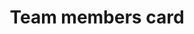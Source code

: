 ---
title: Team members card
category: Application
paid: true
isActive: true
ltr: {"react":{"jsxCss":[],"jsxTail":[{"label":"App.jsx","code":"const members = [\n    {\n        avatar: \"https://api.uifaces.co/our-content/donated/xZ4wg2Xj.jpg\",\n        name: \"John lorin\",\n        email: \"john@example.com\"\n    }, {\n        avatar: \"https://randomuser.me/api/portraits/men/86.jpg\",\n        name: \"Chris bondi\",\n        email: \"chridbondi@example.com\"\n    }, {\n        avatar: \"https://images.unsplash.com/photo-1464863979621-258859e62245?ixlib=rb-1.2.1&q=80&fm=jpg&crop=faces&fit=crop&h=200&w=200&ixid=eyJhcHBfaWQiOjE3Nzg0fQ\",\n        name: \"yasmine\",\n        email: \"yasmine@example.com\"\n    }, {\n        avatar: \"https://images.unsplash.com/photo-1507003211169-0a1dd7228f2d?ixlib=rb-0.3.5&q=80&fm=jpg&crop=faces&fit=crop&h=200&w=200&s=a72ca28288878f8404a795f39642a46f\",\n        name: \"Joseph\",\n        email: \"joseph@example.com\"\n    },\n]\n\nexport default () => (\n    <div className=\"max-w-2xl mx-auto px-4\">\n        <div className=\"items-start justify-between sm:flex\">\n            <div>\n                <h4 className=\"text-gray-800 text-xl font-semibold\">Team members</h4>\n                <p className=\"mt-2 text-gray-600 text-base sm:text-sm\">Give your team members access to manage the system.</p>\n            </div>\n            <a href=\"javascript:void(0)\" className=\"inline-flex items-center justify-center gap-1 py-2 px-3 mt-2 font-medium text-sm text-center text-white bg-indigo-600 hover:bg-indigo-500 active:bg-indigo-700 rounded-lg sm:mt-0\">\n                <svg xmlns=\"http://www.w3.org/2000/svg\" fill=\"none\" viewBox=\"0 0 24 24\" strokeWidth={1.5} stroke=\"currentColor\" className=\"w-6 h-6\">\n                    <path strokeLinecap=\"round\" strokeLinejoin=\"round\" d=\"M12 6v12m6-6H6\" />\n                </svg>\n                New member\n            </a>\n        </div>\n        <ul className=\"mt-12 divide-y\">\n            {\n                members.map((item, idx) => (\n                    <li key={idx} className=\"py-5 flex items-start justify-between\">\n                        <div className=\"flex gap-3\">\n                            <img src={item.avatar} className=\"flex-none w-12 h-12 rounded-full\" />\n                            <div>\n                                <span className=\"block text-sm text-gray-700 font-semibold\">{item.name}</span>\n                                <span className=\"block text-sm text-gray-600\">{item.email}</span>\n                            </div>\n                        </div>\n                        <a href=\"javascript:void(0)\" className=\"text-gray-700 text-sm border rounded-lg px-3 py-2 duration-150 bg-white hover:bg-gray-100\">Manage</a>\n                    </li>\n                ))\n            }\n        </ul>\n    </div>\n)"}]},"vue":{"vueTail":[],"vueCss":[]},"preview":"function App() {\n  const members = [{\n    avatar: \"https://api.uifaces.co/our-content/donated/xZ4wg2Xj.jpg\",\n    name: \"John lorin\",\n    email: \"john@example.com\"\n  }, {\n    avatar: \"https://randomuser.me/api/portraits/men/86.jpg\",\n    name: \"Chris bondi\",\n    email: \"chridbondi@example.com\"\n  }, {\n    avatar: \"https://images.unsplash.com/photo-1464863979621-258859e62245?ixlib=rb-1.2.1&q=80&fm=jpg&crop=faces&fit=crop&h=200&w=200&ixid=eyJhcHBfaWQiOjE3Nzg0fQ\",\n    name: \"yasmine\",\n    email: \"yasmine@example.com\"\n  }, {\n    avatar: \"https://images.unsplash.com/photo-1507003211169-0a1dd7228f2d?ixlib=rb-0.3.5&q=80&fm=jpg&crop=faces&fit=crop&h=200&w=200&s=a72ca28288878f8404a795f39642a46f\",\n    name: \"Joseph\",\n    email: \"joseph@example.com\"\n  }];\n  return /*#__PURE__*/React.createElement(\"div\", {\n    className: \"max-w-2xl mx-auto px-4 py-16\"\n  }, /*#__PURE__*/React.createElement(\"div\", {\n    className: \"items-start justify-between sm:flex\"\n  }, /*#__PURE__*/React.createElement(\"div\", null, /*#__PURE__*/React.createElement(\"h4\", {\n    className: \"text-gray-800 text-xl font-semibold\"\n  }, \"Team members\"), /*#__PURE__*/React.createElement(\"p\", {\n    className: \"mt-2 text-gray-600 text-base sm:text-sm\"\n  }, \"Give your team members access to manage the system.\")), /*#__PURE__*/React.createElement(\"a\", {\n    href: \"javascript:void(0)\",\n    className: \"inline-flex items-center justify-center gap-1 py-2 px-3 mt-2 font-medium text-sm text-center text-white bg-indigo-600 hover:bg-indigo-500 active:bg-indigo-700 rounded-lg sm:mt-0\"\n  }, /*#__PURE__*/React.createElement(\"svg\", {\n    xmlns: \"http://www.w3.org/2000/svg\",\n    fill: \"none\",\n    viewBox: \"0 0 24 24\",\n    strokeWidth: 1.5,\n    stroke: \"currentColor\",\n    className: \"w-6 h-6\"\n  }, /*#__PURE__*/React.createElement(\"path\", {\n    strokeLinecap: \"round\",\n    strokeLinejoin: \"round\",\n    d: \"M12 6v12m6-6H6\"\n  })), \"New member\")), /*#__PURE__*/React.createElement(\"ul\", {\n    className: \"mt-12 divide-y\"\n  }, members.map((item, idx) => /*#__PURE__*/React.createElement(\"li\", {\n    key: idx,\n    className: \"py-5 flex items-start justify-between\"\n  }, /*#__PURE__*/React.createElement(\"div\", {\n    className: \"flex gap-3\"\n  }, /*#__PURE__*/React.createElement(\"img\", {\n    src: item.avatar,\n    className: \"flex-none w-12 h-12 rounded-full\"\n  }), /*#__PURE__*/React.createElement(\"div\", null, /*#__PURE__*/React.createElement(\"span\", {\n    className: \"block text-sm text-gray-700 font-semibold\"\n  }, item.name), /*#__PURE__*/React.createElement(\"span\", {\n    className: \"block text-sm text-gray-600\"\n  }, item.email))), /*#__PURE__*/React.createElement(\"a\", {\n    href: \"javascript:void(0)\",\n    className: \"text-gray-700 text-sm border rounded-lg px-3 py-2 duration-150 bg-white hover:bg-gray-100\"\n  }, \"Manage\")))));\n}"}
rtl: {"vue":{"vueCss":[],"vueTail":[]},"react":{"jsxTail":[{"code":"const members = [\n    {\n        avatar: \"https://api.uifaces.co/our-content/donated/xZ4wg2Xj.jpg\",\n        name: \"جون لورين\",\n        email: \"john@example.com\"\n    }, {\n        avatar: \"https://randomuser.me/api/portraits/men/86.jpg\",\n        name: \"كريس بوندي\",\n        email: \"chridbondi@example.com\"\n    }, {\n        avatar: \"https://images.unsplash.com/photo-1464863979621-258859e62245?ixlib=rb-1.2.1&q=80&fm=jpg&crop=faces&fit=crop&h=200&w=200&ixid=eyJhcHBfaWQiOjE3Nzg0fQ\",\n        name: \"ياسمين\",\n        email: \"yasmine@example.com\"\n    }, {\n        avatar: \"https://images.unsplash.com/photo-1507003211169-0a1dd7228f2d?ixlib=rb-0.3.5&q=80&fm=jpg&crop=faces&fit=crop&h=200&w=200&s=a72ca28288878f8404a795f39642a46f\",\n        name: \"جوزيف\",\n        email: \"joseph@example.com\"\n    },\n]\n\nexport default () => {\n    return (\n        <div className=\"max-w-2xl mx-auto px-4 md:px-8\">\n            <div className=\"items-start justify-between sm:flex\">\n                <div>\n                    <h4 className=\"text-gray-800 text-xl font-semibold\">أعضاء الفريق</h4>\n                    <p className=\"mt-2 text-gray-600 text-base sm:text-sm\">امنح أعضاء فريقك حق الوصول لإدارة النظام.</p>\n                </div>\n                <a href=\"javascript:void(0)\" className=\"inline-flex items-center justify-center gap-1 py-2 px-3 mt-2 font-medium text-sm text-center text-white bg-indigo-600 hover:bg-indigo-500 active:bg-indigo-700 rounded-lg sm:mt-0\">\n                    <svg xmlns=\"http://www.w3.org/2000/svg\" fill=\"none\" viewBox=\"0 0 24 24\" strokeWidth={1.5} stroke=\"currentColor\" className=\"w-6 h-6\">\n                        <path strokeLinecap=\"round\" strokeLinejoin=\"round\" d=\"M12 6v12m6-6H6\" />\n                    </svg>\n                    إضافة عضو\n                </a>\n            </div>\n            <ul className=\"mt-12 divide-y\">\n                {\n                    members.map((item, idx) => (\n                        <li key={idx} className=\"py-5 flex items-start justify-between\">\n                            <div className=\"flex gap-3\">\n                                <img src={item.avatar} className=\"flex-none w-12 h-12 rounded-full\" />\n                                <div>\n                                    <span className=\"block text-sm text-gray-700 font-semibold\">{item.name}</span>\n                                    <span className=\"block text-sm text-gray-600\">{item.email}</span>\n                                </div>\n                            </div>\n                            <a href=\"javascript:void(0)\" className=\"text-gray-700 text-sm border rounded-lg px-3 py-2 duration-150 bg-white hover:bg-gray-100\">إدارة</a>\n                        </li>\n                    ))\n                }\n            </ul>\n        </div>\n    )\n}","label":"App.jsx"}],"jsxCss":[]},"preview":"function App() {\n  const members = [{\n    avatar: \"https://api.uifaces.co/our-content/donated/xZ4wg2Xj.jpg\",\n    name: \"جون لورين\",\n    email: \"john@example.com\"\n  }, {\n    avatar: \"https://randomuser.me/api/portraits/men/86.jpg\",\n    name: \"كريس بوندي\",\n    email: \"chridbondi@example.com\"\n  }, {\n    avatar: \"https://images.unsplash.com/photo-1464863979621-258859e62245?ixlib=rb-1.2.1&q=80&fm=jpg&crop=faces&fit=crop&h=200&w=200&ixid=eyJhcHBfaWQiOjE3Nzg0fQ\",\n    name: \"ياسمين\",\n    email: \"yasmine@example.com\"\n  }, {\n    avatar: \"https://images.unsplash.com/photo-1507003211169-0a1dd7228f2d?ixlib=rb-0.3.5&q=80&fm=jpg&crop=faces&fit=crop&h=200&w=200&s=a72ca28288878f8404a795f39642a46f\",\n    name: \"جوزيف\",\n    email: \"joseph@example.com\"\n  }];\n  return /*#__PURE__*/React.createElement(\"div\", {\n    className: \"max-w-2xl mx-auto px-4 py-16 md:px-8\"\n  }, /*#__PURE__*/React.createElement(\"div\", {\n    className: \"items-start justify-between sm:flex\"\n  }, /*#__PURE__*/React.createElement(\"div\", null, /*#__PURE__*/React.createElement(\"h4\", {\n    className: \"text-gray-800 text-xl font-semibold\"\n  }, \"\\u0623\\u0639\\u0636\\u0627\\u0621 \\u0627\\u0644\\u0641\\u0631\\u064A\\u0642\"), /*#__PURE__*/React.createElement(\"p\", {\n    className: \"mt-2 text-gray-600 text-base sm:text-sm\"\n  }, \"\\u0627\\u0645\\u0646\\u062D \\u0623\\u0639\\u0636\\u0627\\u0621 \\u0641\\u0631\\u064A\\u0642\\u0643 \\u062D\\u0642 \\u0627\\u0644\\u0648\\u0635\\u0648\\u0644 \\u0644\\u0625\\u062F\\u0627\\u0631\\u0629 \\u0627\\u0644\\u0646\\u0638\\u0627\\u0645.\")), /*#__PURE__*/React.createElement(\"a\", {\n    href: \"javascript:void(0)\",\n    className: \"inline-flex items-center justify-center gap-1 py-2 px-3 mt-2 font-medium text-sm text-center text-white bg-indigo-600 hover:bg-indigo-500 active:bg-indigo-700 rounded-lg sm:mt-0\"\n  }, /*#__PURE__*/React.createElement(\"svg\", {\n    xmlns: \"http://www.w3.org/2000/svg\",\n    fill: \"none\",\n    viewBox: \"0 0 24 24\",\n    strokeWidth: 1.5,\n    stroke: \"currentColor\",\n    className: \"w-6 h-6\"\n  }, /*#__PURE__*/React.createElement(\"path\", {\n    strokeLinecap: \"round\",\n    strokeLinejoin: \"round\",\n    d: \"M12 6v12m6-6H6\"\n  })), \"\\u0625\\u0636\\u0627\\u0641\\u0629 \\u0639\\u0636\\u0648\")), /*#__PURE__*/React.createElement(\"ul\", {\n    className: \"mt-12 divide-y\"\n  }, members.map((item, idx) => /*#__PURE__*/React.createElement(\"li\", {\n    key: idx,\n    className: \"py-5 flex items-start justify-between\"\n  }, /*#__PURE__*/React.createElement(\"div\", {\n    className: \"flex gap-3\"\n  }, /*#__PURE__*/React.createElement(\"img\", {\n    src: item.avatar,\n    className: \"flex-none w-12 h-12 rounded-full\"\n  }), /*#__PURE__*/React.createElement(\"div\", null, /*#__PURE__*/React.createElement(\"span\", {\n    className: \"block text-sm text-gray-700 font-semibold\"\n  }, item.name), /*#__PURE__*/React.createElement(\"span\", {\n    className: \"block text-sm text-gray-600\"\n  }, item.email))), /*#__PURE__*/React.createElement(\"a\", {\n    href: \"javascript:void(0)\",\n    className: \"text-gray-700 text-sm border rounded-lg px-3 py-2 duration-150 bg-white hover:bg-gray-100\"\n  }, \"\\u0625\\u062F\\u0627\\u0631\\u0629\")))));\n}"}
slug: /cards
id: 552fa104-f610-4176-87b2-061d2f1b44aa
created_at: 1668380146554
---
